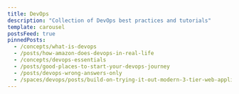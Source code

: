 ```yaml
---
title: DevOps
description: "Collection of DevOps best practices and tutorials"
template: carousel
postsFeed: true
pinnedPosts:
  - /concepts/what-is-devops
  - /posts/how-amazon-does-devops-in-real-life
  - /concepts/devops-essentials
  - /posts/good-places-to-start-your-devops-journey
  - /posts/devops-wrong-answers-only
  - /spaces/devops/posts/build-on-trying-it-out-modern-3-tier-web-application
---
```

